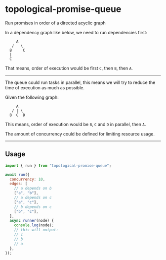 # topological-promise-queue

Run promises in order of a directed acyclic graph

In a dependency graph like below, we need to run dependencies first:

```
     A
   /   \
  B     C
  |
  C
```

That means, order of execution would be first `C`, then `B`, then `A`.

---

The queue could run tasks in parallel, this means we will try to
reduce the time of execution as much as possible.

Given the following graph:

```
     A
   / | \
  B  C  D
```

This means, order of execution would be `B`, `C` and `D` in parallel, then `A`.

The amount of concurrency could be defined for limiting resource usage.

---

## Usage

```js
import { run } from "topological-promise-queue";

await run({
  concurrency: 10,
  edges: [
    // a depends on b
    ["a", "b"],
    // a depends on c
    ["a", "c"],
    // b depends on c
    ["b", "c"],
  ],
  async runner(node) {
    console.log(node);
    // this will output:
    // c
    // b
    // a
  },
});
```
